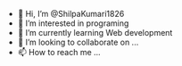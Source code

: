 - 👋 Hi, I’m @ShilpaKumari1826
- 👀 I’m interested in programing
- 🌱 I’m currently learning Web development
- 💞️ I’m looking to collaborate on ...
- 📫 How to reach me ...

<!---
ShilpaKumari1826/ShilpaKumari1826 is a ✨ special ✨ repository because its `README.md` (this file) appears on your GitHub profile.
You can click the Preview link to take a look at your changes.
--->

